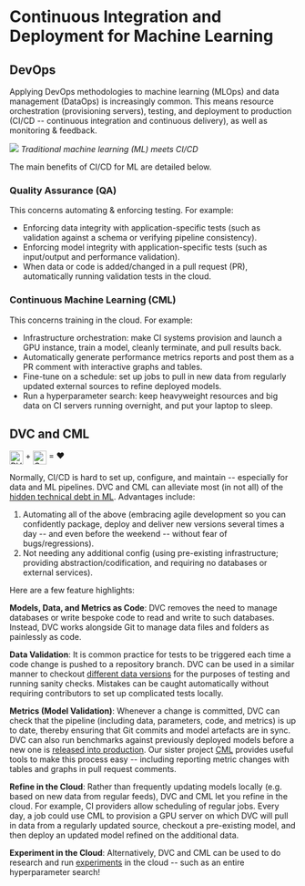 # Continuous Integration and Deployment for Machine Learning

## DevOps

Applying DevOps methodologies to machine learning (MLOps) and data management
(DataOps) is increasingly common. This means resource orchestration
(provisioning servers), testing, and deployment to production (CI/CD --
continuous integration and continuous delivery), as well as monitoring &
feedback.

![](https://static.iterative.ai/img/ml-vs-cicd.png) _Traditional machine
learning (ML) meets CI/CD_

The main benefits of CI/CD for ML are detailed below.

### Quality Assurance (QA)

This concerns automating & enforcing testing. For example:

- Enforcing data integrity with application-specific tests (such as validation
  against a schema or verifying pipeline consistency).
- Enforcing model integrity with application-specific tests (such as
  input/output and performance validation).
- When data or code is added/changed in a pull request (PR), automatically
  running validation tests in the cloud.

### Continuous Machine Learning (CML)

This concerns training in the cloud. For example:

- Infrastructure orchestration: make CI systems provision and launch a GPU
  instance, train a model, cleanly terminate, and pull results back.
- Automatically generate performance metrics reports and post them as a PR
  comment with interactive graphs and tables.
- Fine-tune on a schedule: set up jobs to pull in new data from regularly
  updated external sources to refine deployed models.
- Run a hyperparameter search: keep heavyweight resources and big data on CI
  servers running overnight, and put your laptop to sleep.

## DVC and CML

<img src="https://static.iterative.ai/logo/dvc.svg" alt="DVC" width="24px" style="vertical-align: text-top"/> +
<img src="https://static.iterative.ai/logo/cml.svg" alt="CML" width="24px" style="vertical-align: text-top"/>
= ❤️

Normally, CI/CD is hard to set up, configure, and maintain -- especially for
data and ML pipelines. DVC and CML can alleviate most (in not all) of the
[hidden technical debt in ML](https://papers.nips.cc/paper/2015/file/86df7dcfd896fcaf2674f757a2463eba-Paper.pdf).
Advantages include:

1. Automating all of the above (embracing agile development so you can
   confidently package, deploy and deliver new versions several times a day --
   and even before the weekend -- without fear of bugs/regressions).
2. Not needing any additional config (using pre-existing infrastructure;
   providing abstraction/codification, and requiring no databases or external
   services).

Here are a few feature highlights:

**Models, Data, and Metrics as Code**: DVC removes the need to manage databases
or write bespoke code to read and write to such databases. Instead, DVC works
alongside Git to manage data files and folders as painlessly as code.

**Data Validation**: It is common practice for tests to be triggered each time a
code change is pushed to a repository branch. DVC can be used in a similar
manner to checkout
[different data versions](/doc/use-cases/versioning-data-and-model-files) for
the purposes of testing and running sanity checks. Mistakes can be caught
automatically without requiring contributors to set up complicated tests
locally.

**Metrics (Model Validation)**: Whenever a change is committed, DVC can check
that the pipeline (including data, parameters, code, and metrics) is up to date,
thereby ensuring that Git commits and model artefacts are in sync. DVC can also
run benchmarks against previously deployed models before a new one is
[released into production](/doc/use-cases/data-registries). Our sister project
[CML](https://cml.dev) provides useful tools to make this process easy --
including reporting metric changes with tables and graphs in pull request
comments.

**Refine in the Cloud**: Rather than frequently updating models locally (e.g.
based on new data from regular feeds), DVC and CML let you refine in the cloud.
For example, CI providers allow scheduling of regular jobs. Every day, a job
could use CML to provision a GPU server on which DVC will pull in data from a
regularly updated source, checkout a pre-existing model, and then deploy an
updated model refined on the additional data.

**Experiment in the Cloud**: Alternatively, DVC and CML can be used to do
research and run [experiments](/doc/start/experiments) in the cloud -- such as
an entire hyperparameter search!
